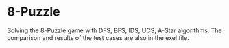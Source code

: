 # 8-Puzzle

Solving the 8-Puzzle game with DFS, BFS, IDS, UCS, A-Star algorithms. The comparison and results of the test cases are also in the exel file. 
